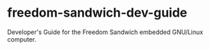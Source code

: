 freedom-sandwich-dev-guide
==========================

Developer's Guide for the Freedom Sandwich embedded GNU/Linux computer.

